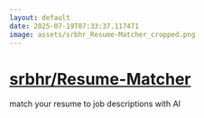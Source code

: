 ```yaml
---
layout: default
date: 2025-07-19T07:33:37.117471
image: assets/srbhr_Resume-Matcher_cropped.png
---
```


# [srbhr/Resume-Matcher](https://github.com/srbhr/Resume-Matcher)

match your resume to job descriptions with AI
